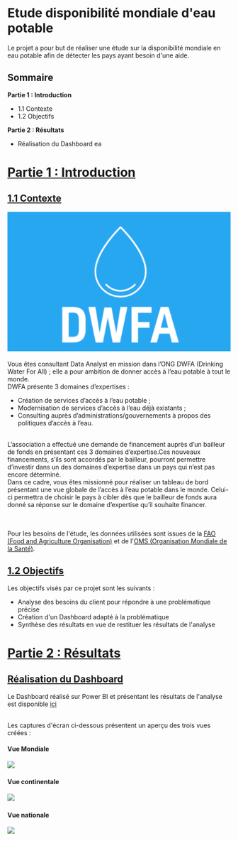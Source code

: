 # Etude disponibilité mondiale d'eau potable
Le projet a pour but de réaliser une étude sur la disponibilité mondiale en eau potable afin de détecter les pays ayant besoin d'une aide.
## Sommaire
 **Partie 1 : Introduction**
 - 1.1 Contexte
 - 1.2 Objectifs
  
**Partie 2 : Résultats**
 - Réalisation du Dashboard
 ea
# <u> Partie 1 : Introduction</u>

## <u>1.1 Contexte</u>
![](https://github.com/kodjosteve/Analyse_disponibilite_mondiale_eau_potable/blob/main/Donn%C3%A9es%20d'entr%C3%A9e/Logo%20DWFA.png)
 <br><br>Vous êtes consultant Data Analyst en mission dans l’ONG DWFA (Drinking Water For All) ; elle a pour ambition de donner accès à l’eau potable à tout le monde.
 <br>DWFA présente 3 domaines d’expertises :
 - Création de services d’accès à l’eau potable ;
 - Modernisation de services d’accès à l’eau déjà existants ;
 - Consulting auprès d’administrations/gouvernements à propos des politiques d’accès à l’eau.
 
<br>L’association a effectué une demande de financement auprès d’un bailleur de fonds en présentant ces 3 domaines d’expertise.Ces nouveaux financements, s’ils sont accordés par le bailleur, pourront permettre d’investir dans un des domaines d’expertise dans un pays qui n’est pas encore déterminé.
<br>Dans ce cadre, vous êtes missionné pour réaliser un tableau de bord présentant une vue globale de l’accès à l’eau potable dans le monde. Celui-ci permettra de choisir le pays à cibler dès que le bailleur de fonds aura donné sa réponse sur le domaine d’expertise qu’il souhaite financer.

<br><br>Pour les besoins de l'étude, les données utilisées sont issues de la [FAO (Food and Agriculture Organisation)](https://www.fao.org/faostat/fr/#data) et de
l'[OMS (Organisation Mondiale de la Santé)](https://apps.who.int/gho/data/node.main.WSHWATER?lang=en).

## <u>1.2 Objectifs</u>
Les objectifs visés par ce projet sont les suivants : <br>
 - Analyse des besoins du client pour répondre à une problématique précise
 - Création d'un Dashboard adapté à la problématique
 - Synthèse des résultats en vue de restituer les résultats de l'analyse

# <u> Partie 2 : Résultats</u>

## <u>Réalisation du Dashboard</u>
Le Dashboard réalisé sur Power BI et présentant les résultats de l'analyse est disponible [ici](https://github.com/kodjosteve/Analyse_disponibilite_mondiale_eau_potable/blob/main/Analyse_disponibilite_mondiale_eau_potable.pbix)

<br> Les captures d'écran ci-dessous présentent un aperçu des trois vues créées : <br>
#### Vue Mondiale<br>
![](https://github.com/kodjosteve/Analyse_disponibilite_mondiale_eau_potable/blob/main/R%C3%A9sultats/Vue%20mondiale.png)
#### Vue continentale<br>
![](https://github.com/kodjosteve/Analyse_disponibilite_mondiale_eau_potable/blob/main/R%C3%A9sultats/Vue%20continentale.png)
#### Vue nationale<br>
![](https://github.com/kodjosteve/Analyse_disponibilite_mondiale_eau_potable/blob/main/R%C3%A9sultats/Vue%20nationale.png)
